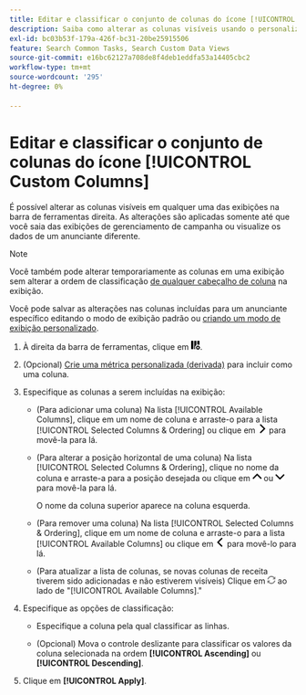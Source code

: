 ```yaml
---
title: Editar e classificar o conjunto de colunas do ícone [!UICONTROL Custom Columns]
description: Saiba como alterar as colunas visíveis usando o personalizador de colunas.
exl-id: bc03b53f-179a-426f-bc31-20be25915506
feature: Search Common Tasks, Search Custom Data Views
source-git-commit: e16bc62127a708de8f4deb1eddfa53a14405cbc2
workflow-type: tm+mt
source-wordcount: '295'
ht-degree: 0%

---
```


# Editar e classificar o conjunto de colunas do ícone [!UICONTROL Custom Columns]

É possível alterar as colunas visíveis em qualquer uma das exibições na barra de ferramentas direita. As alterações são aplicadas somente até que você saia das exibições de gerenciamento de campanha ou visualize os dados de um anunciante diferente.

>[!NOTE]
>
>Você também pode alterar temporariamente as colunas em uma exibição sem alterar a ordem de classificação [de qualquer cabeçalho de coluna](/help/search-social-commerce/common-tasks/data-views/ad-hoc-settings/column-set-edit-column-heading.md) na exibição.
>
>Você pode salvar as alterações nas colunas incluídas para um anunciante específico editando o modo de exibição padrão ou [criando um modo de exibição personalizado](/help/search-social-commerce/common-tasks/data-views/custom-default-views-manage.md#create-custom-view).

1. À direita da barra de ferramentas, clique em ![Colunas](/help/search-social-commerce/assets/custom-columns.png "Colunas").

1. (Opcional) [Crie uma métrica personalizada (derivada)](/help/search-social-commerce/common-tasks/custom-metrics/custom-metric-create.md) para incluir como uma coluna.

1. Especifique as colunas a serem incluídas na exibição:

   * (Para adicionar uma coluna) Na lista [!UICONTROL Available Columns], clique em um nome de coluna e arraste-o para a lista [!UICONTROL Selected Columns & Ordering] ou clique em ![Adicionar Coluna](/help/search-social-commerce/assets/chevron-right.png "Adicionar Coluna") para movê-la para lá.

   * (Para alterar a posição horizontal de uma coluna) Na lista [!UICONTROL Selected Columns & Ordering], clique no nome da coluna e arraste-a para a posição desejada ou clique em ![Mover Coluna para Cima](/help/search-social-commerce/assets/chevron-up.png "Mover Coluna para Cima") ou ![Mover coluna para baixo](/help/search-social-commerce/assets/chevron-down.png "Mover coluna para baixo") para movê-la para lá.

     O nome da coluna superior aparece na coluna esquerda.

   * (Para remover uma coluna) Na lista [!UICONTROL Selected Columns & Ordering], clique em um nome de coluna e arraste-o para a lista [!UICONTROL Available Columns] ou clique em ![Remover](/help/search-social-commerce/assets/chevron-left.png "Remover") para movê-lo para lá.

   * (Para atualizar a lista de colunas, se novas colunas de receita tiverem sido adicionadas e não estiverem visíveis) Clique em ![Atualizar](/help/search-social-commerce/assets/refresh.png "Atualizar") ao lado de &quot;[!UICONTROL Available Columns].&quot;

1. Especifique as opções de classificação:

   * Especifique a coluna pela qual classificar as linhas.

   * (Opcional) Mova o controle deslizante para classificar os valores da coluna selecionada na ordem **[!UICONTROL Ascending]** ou **[!UICONTROL Descending]**.

1. Clique em **[!UICONTROL Apply]**.
